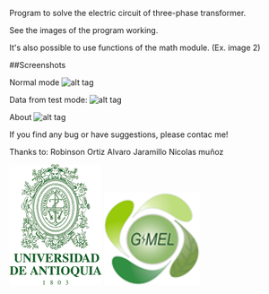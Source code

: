 Program to solve the electric circuit of three-phase transformer.

See the images of the program working.

It's also possible to use functions of the math module. (Ex. image 2)

##Screenshots

Normal mode
![alt tag](http://imgur.com/wY2zScb)

Data from test mode:
![alt tag](http://imgur.com/y9XI97C)

About
![alt tag](http://imgur.com/dVGDJAj)

If you find any bug or have suggestions, please contac me!

Thanks to:
Robinson Ortiz
Alvaro Jaramillo
Nicolas muñoz

![alt tag](https://github.com/IceMerman/TransformerSoltion/blob/master/logoUDEA.png)
![alt tag](https://github.com/IceMerman/TransformerSoltion/blob/master/gimel.png)